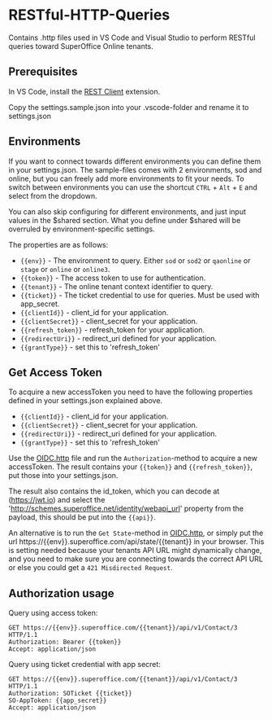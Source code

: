 # RESTful-HTTP-Queries

Contains .http files used in VS Code and Visual Studio to perform RESTful queries toward SuperOffice Online tenants.

## Prerequisites

In VS Code, install the [REST Client](https://marketplace.visualstudio.com/items?itemName=humao.rest-client) extension.

Copy the settings.sample.json into your .vscode-folder and rename it to settings.json

## Environments

If you want to connect towards different environments you can define them in your settings.json. The sample-files comes with 2 environments, sod and online, but you can freely add more environments to fit your needs.
To switch between environments you can use the shortcut `CTRL` + `Alt` + `E` and select from the dropdown.

You can also skip configuring for different environments, and just input values in the $shared section. What you define under $shared will be overruled by environment-specific settings. 

The properties are as follows:

- `{{env}}` - The environment to query. Either `sod` or `sod2` or `qaonline` or `stage` or `online` or `online3`.
- `{{token}}` - The access token to use for authentication.
- `{{tenant}}` - The online tenant context identifier to query.
- `{{ticket}}` - The ticket credential to use for queries. Must be used with app_secret.
- `{{clientId}}` - client_id for your application.
- `{{clientSecret}}` - client_secret for your application.
- `{{refresh_token}}` - refresh_token for your application.
- `{{redirectUri}}` - redirect_uri defined for your application.
- `{{grantType}}` - set this to 'refresh_token'

## Get Access Token

To acquire a new accessToken you need to have the following properties defined in your settings.json explained above.

- `{{clientId}}` - client_id for your application.
- `{{clientSecret}}` - client_secret for your application.
- `{{redirectUri}}` - redirect_uri defined for your application.
- `{{grantType}}` - set this to 'refresh_token'

Use the [OIDC.http](./src/OIDC.http) file and run the `Authorization`-method to acquire a new accessToken. The result contains your `{{token}}` and `{{refresh_token}}`, put those into your settings.json.

The result also contains the id_token, which you can decode at (<https://jwt.io>) and select the '<http://schemes.superoffice.net/identity/webapi_url>' property from the payload, this should be put into the  `{{api}}`.

An alternative is to run the `Get State`-method in [OIDC.http](./src/OIDC.http), or simply put the url https://{{env}}.superoffice.com/api/state/{{tenant}} in your browser.
This is setting needed because your tenants API URL might dynamically change, and you need to make sure you are connecting towards the correct API URL or else you could get a `421 Misdirected Request`.

## Authorization usage

Query using access token:

```http
GET https://{{env}}.superoffice.com/{{tenant}}/api/v1/Contact/3 HTTP/1.1
Authorization: Bearer {{token}}
Accept: application/json
```

Query using ticket credential with app secret:

```http
GET https://{{env}}.superoffice.com/{{tenant}}/api/v1/Contact/3 HTTP/1.1
Authorization: SOTicket {{ticket}}
SO-AppToken: {{app_secret}}
Accept: application/json
```
